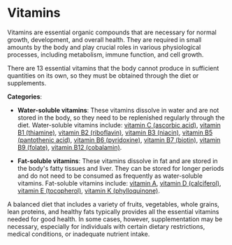 # Vitamins

Vitamins are essential organic compounds that are necessary for normal growth, development, and overall health. They are required in small amounts by the body and play crucial roles in various physiological processes, including metabolism, immune function, and cell growth.

There are 13 essential vitamins that the body cannot produce in sufficient quantities on its own, so they must be obtained through the diet or supplements. 

**Categories**:

* **Water-soluble vitamins**: These vitamins dissolve in water and are not stored in the body, so they need to be replenished regularly through the diet. Water-soluble vitamins include: [vitamin C (ascorbic acid)](../vitamin-c-ascorbic-acid/), [vitamin B1 (thiamine)](../vitamin-b1-thiamine/), [vitamin B2 (riboflavin)](../vitamin-b2-riboflavin/), [vitamin B3 (niacin)](../vitamin-b3-niacin/), [vitamin B5 (pantothenic acid)](../vitamin-b5-pantothenic-acid/), [vitamin B6 (pyridoxine)](../vitamin-b6-pyridoxine/), [vitamin B7 (biotin)](../vitamin-b7-biotin/), [vitamin B9 (folate)](../vitamin-b9-folate/), [vitamin B12 (cobalamin)](../vitamin-b12-cobalamin/).

* **Fat-soluble vitamins**: These vitamins dissolve in fat and are stored in the body's fatty tissues and liver. They can be stored for longer periods and do not need to be consumed as frequently as water-soluble vitamins. Fat-soluble vitamins include: [vitamin A](../vitamin-a-retinol/), [vitamin D (calciferol)](../vitamin-d-calciferol), [vitamin E (tocopherol)](../vitamin-e-tocopherol/), [vitamin K (phylloquinone)](../vitamin-k-phylloquinone/).

A balanced diet that includes a variety of fruits, vegetables, whole grains, lean proteins, and healthy fats typically provides all the essential vitamins needed for good health. In some cases, however, supplementation may be necessary, especially for individuals with certain dietary restrictions, medical conditions, or inadequate nutrient intake.
